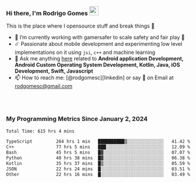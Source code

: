 
### Hi there, I'm Rodrigo Gomes <img src="https://media.giphy.com/media/hvRJCLFzcasrR4ia7z/giphy.gif" width="25px">
This is the place where I opensource stuff and break things 🤣
- 🔭 I’m currently working with gamersafer to scale safety and fair play 💜
- ☄️ Passionate about mobile development and experimenting low level implementations on it using `jsi`, `c++` and machine learning
- 💬 Ask me anything [here](https://github.com/rodgomesc/rodgomesc/issues) related to <b>Android application Development, Android Custom Operating System Development, Kotlin, Java, iOS Development, Swift, Javascript</b>
- 📫 How to reach me: [@rodgomesc][linkedin] or say 👋 on Email at [rodgomesc@gmail.com](mailto:rodgomesc@gmail.com)


<br/>

<!-- 
<picture>
  <img src="/github-metrics.svg" alt="Metrics">
</picture>
-->

</br>

### My Programming Metrics Since January 2, 2024 


<!--START_SECTION:waka-->

```txt
Total Time: 615 hrs 4 mins

TypeScript         264 hrs 1 min   ██████████▒░░░░░░░░░░░░░░   41.42 %
C++                77 hrs 5 mins   ███░░░░░░░░░░░░░░░░░░░░░░   12.09 %
Bash               45 hrs 5 mins   █▓░░░░░░░░░░░░░░░░░░░░░░░   07.07 %
Python             40 hrs 38 mins  █▓░░░░░░░░░░░░░░░░░░░░░░░   06.38 %
Kotlin             35 hrs 37 mins  █▒░░░░░░░░░░░░░░░░░░░░░░░   05.59 %
JSON               22 hrs 24 mins  █░░░░░░░░░░░░░░░░░░░░░░░░   03.51 %
Other              22 hrs 16 mins  █░░░░░░░░░░░░░░░░░░░░░░░░   03.49 %
```

<!--END_SECTION:waka-->
